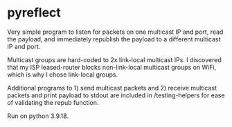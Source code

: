 # pyreflect

Very simple program to listen for packets on one multicast IP and port, read the payload, and immediately republish the payload to a different multicast IP and port.

Multicast groups are hard-coded to 2x link-local multicast IPs.  I discovered that my ISP leased-router blocks non-link-local multicast groups on WiFi, which is why I chose link-local groups.

Additional programs to 1) send multicast packets and 2) receive multicast packets and print payload to stdout are included in /testing-helpers for ease of validating the repub function.

Run on python 3.9.18.
